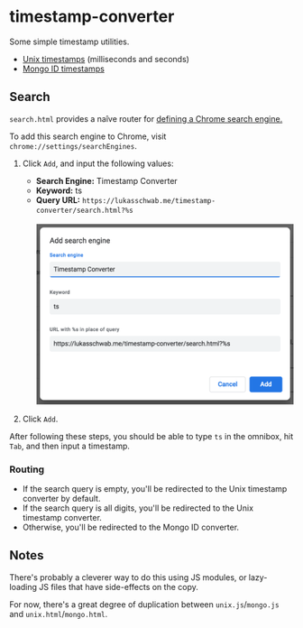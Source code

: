 # timestamp-converter

Some simple timestamp utilities.

+ [Unix timestamps](https://lukasschwab.me/timestamp-converter/index.html) (milliseconds and seconds)
+ [Mongo ID timestamps](https://lukasschwab.me/timestamp-converter/mongo.html)

## Search

`search.html` provides a naîve router for [defining a Chrome search engine.](https://support.google.com/chrome/answer/95426#edit)

To add this search engine to Chrome, visit `chrome://settings/searchEngines`.

1. Click `Add`, and input the following values:
    + **Search Engine:** Timestamp Converter
    + **Keyword:** ts
    + **Query URL:** `https://lukasschwab.me/timestamp-converter/search.html?%s` <br><br>
    ![A screenshot of the search configuration described above.](./img/search-config.png)

2. Click `Add`.

After following these steps, you should be able to type `ts` in the omnibox, hit `Tab`, and then input a timestamp.

### Routing

+ If the search query is empty, you'll be redirected to the Unix timestamp converter by default.
+ If the search query is all digits, you'll be redirected to the Unix timestamp converter.
+ Otherwise, you'll be redirected to the Mongo ID converter.

## Notes

There's probably a cleverer way to do this using JS modules, or lazy-loading JS files that have side-effects on the copy.

For now, there's a great degree of duplication between `unix.js`/`mongo.js` and `unix.html`/`mongo.html`.
